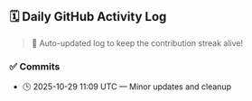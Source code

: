 ## 🗓️ Daily GitHub Activity Log

> 🤖 Auto-updated log to keep the contribution streak alive!

### ✅ Commits

- 🕒 2025-10-29 11:09 UTC — Minor updates and cleanup

